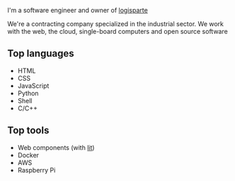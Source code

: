 I'm a software engineer and owner of [logisparte](https://github.com/logisparte)

We're a contracting company specialized in the industrial sector. We work with the web, the cloud, single-board computers and open source software

## Top languages

- HTML
- CSS
- JavaScript
- Python
- Shell
- C/C++

## Top tools

- Web components (with [lit](https://lit.dev))
- Docker
- AWS
- Raspberry Pi
